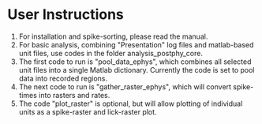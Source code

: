 # User Instructions
1. For installation and spike-sorting, please read the manual.
2. For basic analysis, combining "Presentation" log files and matlab-based unit files, use codes in the folder analysis_postphy_core.
3. The first code to run is "pool_data_ephys", which combines all selected unit files into a single Matlab dictionary. Currently the code is set to pool data into recorded regions.
4. The next code to run is "gather_raster_ephys", which will convert spike-times into rasters and rates.
5. The code "plot_raster" is optional, but will allow plotting of individual units as a spike-raster and lick-raster plot.   
